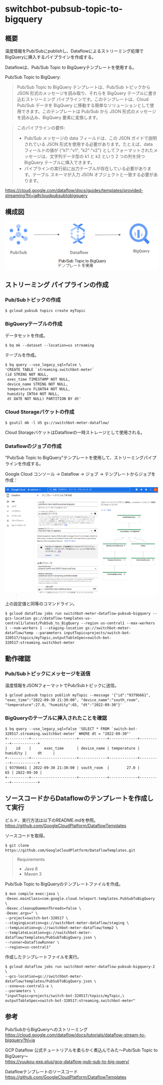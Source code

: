 # switchbot-pubsub-topic-to-bigquery

## 概要

温度情報をPub/Subにpublishし、Dataflowによるストリーミング処理でBigQueryに挿入するパイプラインを作成する。

Dataflowは、Pub/Sub Topic to BigQueryテンプレートを使用する。

Pub/Sub Topic to BigQuery:

> Pub/Sub Topic to BigQuery テンプレートは、Pub/Sub トピックから JSON 形式のメッセージを読み取り、それらを BigQuery テーブルに書き込むストリーミング パイプラインです。このテンプレートは、Cloud Pub/Sub データを BigQuery に移動する簡単なソリューションとして使用できます。このテンプレートは Pub/Sub から JSON 形式のメッセージを読み込み、BigQuery 要素に変換します。

> このパイプラインの要件:
> 
> - Pub/Sub メッセージの data フィールドは、この JSON ガイドで説明されている JSON 形式を使用する必要があります。たとえば、data フィールドの値が {"k1":"v1", "k2":"v2"} としてフォーマットされたメッセージは、文字列データ型の k1 と k2 という 2 つの列を持つ BigQuery テーブルに挿入できます。
> - パイプラインの実行前に出力テーブルが存在している必要があります。テーブル スキーマが入力 JSON オブジェクトと一致する必要があります。

https://cloud.google.com/dataflow/docs/guides/templates/provided-streaming?hl=ja#cloudpubsubtobigquery  

## 構成図

![system_diagram.png](image/system_diagram.png)

## ストリーミング パイプラインの作成

### Pub/Subトピックの作成

```
$ gcloud pubsub topics create myTopic
```

### BigQueryテーブルの作成

データセットを作成。

```
$ bq mk --dataset --location=us streaming
```

テーブルを作成。

```
$ bq query --use_legacy_sql=false \
'CREATE TABLE `streaming.switchbot-meter`
(id STRING NOT NULL,
 exec_time TIMESTAMP NOT NULL,
 device_name STRING NOT NULL,
 temperature FLOAT64 NOT NULL,
 humidity INT64 NOT NULL,
 dt DATE NOT NULL) PARTITION BY dt'
 ```

### Cloud Storageバケットの作成

```
$ gsutil mb -l US gs://switchbot-meter-dataflow/
```

Cloud StorageバケットはDataflowの一時ストレージとして使用される。

### Dataflowのジョブの作成

"Pub/Sub Topic to BigQuery"テンプレートを使用して、ストリーミングパイプラインを作成する。

Google Cloud コンソール → Dataflow → ジョブ → テンプレートからジョブを作成：

![dataflow.png](image/dataflow.png)

上の設定値と同等のコマンドライン。

```
$ gcloud dataflow jobs run switchbot-meter-dataflow-pubsub-bigquery --gcs-location gs://dataflow-templates-us-central1/latest/PubSub_to_BigQuery --region us-central1 --max-workers 1 --num-workers 1 --staging-location gs://switchbot-meter-dataflow/temp --parameters inputTopic=projects/switch-bot-320517/topics/myTopic,outputTableSpec=switch-bot-320517:streaming.switchbot-meter
```

## 動作確認

### Pub/Subトピックにメッセージを送信

温度情報をJSONフォーマットでPub/Subトピックに送信。

```
$ gcloud pubsub topics publish myTopic --message '{"id":"9379b661", "exec_time":"2022-09-30 21:30:00", "device_name":"south_room", "temperature":27.0, "humidity":65, "dt":"2022-09-30"}'
```

### BigQueryのテーブルに挿入されたことを確認

```
$ bq query --use_legacy_sql=false 'SELECT * FROM `switch-bot-320517.streaming.switchbot-meter` WHERE dt = "2022-09-30"'
+----------+---------------------+-------------+-------------+----------+------------+
|    id    |      exec_time      | device_name | temperature | humidity |     dt     |
+----------+---------------------+-------------+-------------+----------+------------+
| 9379b661 | 2022-09-30 21:30:00 | south_room  |        27.0 |       65 | 2022-09-30 |
+----------+---------------------+-------------+-------------+----------+------------+
```

## ソースコードからDataflowのテンプレートを作成して実行

ビルド、実行方法は以下のREADME.mdを参照。  
https://github.com/GoogleCloudPlatform/DataflowTemplates

ソースコードを取得。

```
$ git clone https://github.com/GoogleCloudPlatform/DataflowTemplates.git
```

> Requirements
> - Java 8
> - Maven 3

Pub/Sub Topic to BigQueryのテンプレートファイルを作成。  

```
$ mvn compile exec:java \
-Dexec.mainClass=com.google.cloud.teleport.templates.PubSubToBigQuery \
-Dexec.cleanupDaemonThreads=false \
-Dexec.args=" \
--project=switch-bot-320517 \
--stagingLocation=gs://switchbot-meter-dataflow/staging \
--tempLocation=gs://switchbot-meter-dataflow/temp2 \
--templateLocation=gs://switchbot-meter-dataflow/templates/PubSubToBigQuery.json \
--runner=DataflowRunner \
--region=us-central1"
```

作成したテンプレートファイルを実行。

```
$ gcloud dataflow jobs run switchbot-meter-dataflow-pubsub-bigquery-2 \
--gcs-location=gs://switchbot-meter-dataflow/templates/PubSubToBigQuery.json \
--zone=us-central1-a \
--parameters \
"inputTopic=projects/switch-bot-320517/topics/myTopic,\
outputTableSpec=switch-bot-320517:streaming.switchbot-meter"
```

## 参考

Pub/SubからBigQueryへのストリーミング  
https://cloud.google.com/dataflow/docs/tutorials/dataflow-stream-to-bigquery?hl=ja

GCP Dataflow 公式チュートリアルを柔らかく煮込んでみた～Pub/Sub Topic to BigQuery～  
https://yuukou-exp.plus/gcp-dataflow-pub-sub-to-big-query/

Dataflowテンプレートのソースコード  
https://github.com/GoogleCloudPlatform/DataflowTemplates